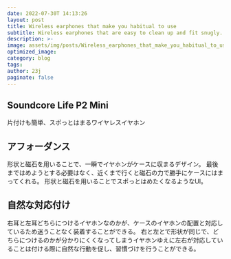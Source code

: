 ```yaml
---
date: 2022-07-30T 14:13:26
layout: post
title: Wireless earphones that make you habitual to use
subtitle: Wireless earphones that are easy to clean up and fit snugly.
description: >-
image: assets/img/posts/Wireless_earphones_that_make_you_habitual_to_use/Wireless_earphones_that_make_you_habitual_to_use.jpg
optimized_image: 
category: blog
tags: 
author: 23j
paginate: false
---
```


## Soundcore Life P2 Mini

片付けも簡単、スポっとはまるワイヤレスイヤホン

## アフォーダンス

形状と磁石を用いることで、一瞬でイヤホンがケースに収まるデザイン。
最後まではめようとする必要はなく、近くまで行くと磁石の力で勝手にケースにはまってくれる。
形状と磁石を用いることでスポっとはめたくなるようなUI。

## 自然な対応付け

右耳と左耳どちらにつけるイヤホンなのかが、ケースのイヤホンの配置と対応しているため迷うことなく装着することができる。
右と左とで形状が同じで、どちらにつけるのかが分かりにくくなってしまうイヤホンゆえに左右が対応していることは付ける際に自然な行動を促し、習慣づけを行うことができる。